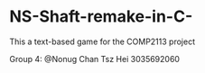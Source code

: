 # NS-Shaft-remake-in-C-
This a text-based game for the COMP2113 project

Group 4:
@Nonug Chan Tsz Hei 3035692060
